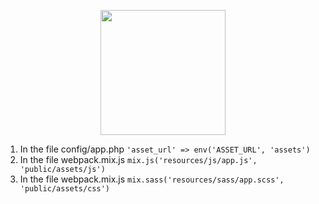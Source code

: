<p align="center"><img src="https://res.cloudinary.com/auxe/image/upload/v1584899634/auxe/auxeBlack220x51_gqqucy.png" width="200"></p>

1. In the file config/app.php `'asset_url' => env('ASSET_URL', 'assets')`
2. In the file webpack.mix.js `mix.js('resources/js/app.js', 'public/assets/js')`
3. In the file webpack.mix.js `mix.sass('resources/sass/app.scss', 'public/assets/css')`



